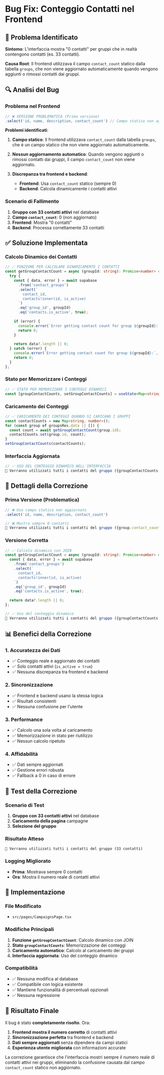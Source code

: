 # Bug Fix: Conteggio Contatti nel Frontend

## 🐛 Problema Identificato

**Sintomo**: L'interfaccia mostra "0 contatti" per gruppi che in realtà contengono contatti (es. 33 contatti).

**Causa Root**: Il frontend utilizzava il campo `contact_count` statico dalla tabella `groups`, che non viene aggiornato automaticamente quando vengono aggiunti o rimossi contatti dai gruppi.

## 🔍 Analisi del Bug

### Problema nel Frontend

```typescript
// ❌ VERSIONE PROBLEMATICA (Prima versione)
.select('id, name, description, contact_count') // Campo statico non aggiornato
```

**Problemi identificati**:

1. **Campo statico**: Il frontend utilizzava `contact_count` dalla tabella `groups`, che è un campo statico che non viene aggiornato automaticamente.

2. **Nessun aggiornamento automatico**: Quando vengono aggiunti o rimossi contatti dai gruppi, il campo `contact_count` non viene aggiornato.

3. **Discrepanza tra frontend e backend**: 
   - **Frontend**: Usa `contact_count` statico (sempre 0)
   - **Backend**: Calcola dinamicamente i contatti attivi

### Scenario di Fallimento

1. **Gruppo con 33 contatti attivi** nel database
2. **Campo `contact_count`**: 0 (non aggiornato)
3. **Frontend**: Mostra "0 contatti"
4. **Backend**: Processa correttamente 33 contatti

## ✅ Soluzione Implementata

### Calcolo Dinamico dei Contatti

```typescript
// ✅ FUNZIONE PER CALCOLARE DINAMICAMENTE I CONTATTI
const getGroupContactCount = async (groupId: string): Promise<number> => {
  try {
    const { data, error } = await supabase
      .from('contact_groups')
      .select(`
        contact_id,
        contacts!inner(id, is_active)
      `)
      .eq('group_id', groupId)
      .eq('contacts.is_active', true);
    
    if (error) {
      console.error(`Error getting contact count for group ${groupId}:`, error);
      return 0;
    }
    
    return data?.length || 0;
  } catch (error) {
    console.error(`Error getting contact count for group ${groupId}:`, error);
    return 0;
  }
};
```

### Stato per Memorizzare i Conteggi

```typescript
// ✅ STATO PER MEMORIZZARE I CONTEGGI DINAMICI
const [groupContactCounts, setGroupContactCounts] = useState<Map<string, number>>(new Map());
```

### Caricamento dei Conteggi

```typescript
// ✅ CARICAMENTO DEI CONTEGGI QUANDO SI CARICANO I GRUPPI
const contactCounts = new Map<string, number>();
for (const group of groupsRes.data || []) {
  const count = await getGroupContactCount(group.id);
  contactCounts.set(group.id, count);
}
setGroupContactCounts(contactCounts);
```

### Interfaccia Aggiornata

```typescript
// ✅ USO DEL CONTEGGIO DINAMICO NELL'INTERFACCIA
📧 Verranno utilizzati tutti i contatti del gruppo ({groupContactCounts.get(group.id) || 0} contatti)
```

## 🔧 Dettagli della Correzione

### Prima Versione (Problematica)

```typescript
// ❌ Usa campo statico non aggiornato
.select('id, name, description, contact_count')

// ❌ Mostra sempre 0 contatti
📧 Verranno utilizzati tutti i contatti del gruppo ({group.contact_count} contatti)
```

### Versione Corretta

```typescript
// ✅ Calcolo dinamico con JOIN
const getGroupContactCount = async (groupId: string): Promise<number> => {
  const { data, error } = await supabase
    .from('contact_groups')
    .select(`
      contact_id,
      contacts!inner(id, is_active)
    `)
    .eq('group_id', groupId)
    .eq('contacts.is_active', true);
  
  return data?.length || 0;
};

// ✅ Uso del conteggio dinamico
📧 Verranno utilizzati tutti i contatti del gruppo ({groupContactCounts.get(group.id) || 0} contatti)
```

## 📊 Benefici della Correzione

### 1. **Accuratezza dei Dati**
- ✅ Conteggio reale e aggiornato dei contatti
- ✅ Solo contatti attivi (`is_active = true`)
- ✅ Nessuna discrepanza tra frontend e backend

### 2. **Sincronizzazione**
- ✅ Frontend e backend usano la stessa logica
- ✅ Risultati consistenti
- ✅ Nessuna confusione per l'utente

### 3. **Performance**
- ✅ Calcolo una sola volta al caricamento
- ✅ Memorizzazione in stato per riutilizzo
- ✅ Nessun calcolo ripetuto

### 4. **Affidabilità**
- ✅ Dati sempre aggiornati
- ✅ Gestione errori robusta
- ✅ Fallback a 0 in caso di errore

## 🧪 Test della Correzione

### Scenario di Test

1. **Gruppo con 33 contatti attivi** nel database
2. **Caricamento della pagina** campagne
3. **Selezione del gruppo**

### Risultato Atteso

```
📧 Verranno utilizzati tutti i contatti del gruppo (33 contatti)
```

### Logging Migliorato

- **Prima**: Mostrava sempre 0 contatti
- **Ora**: Mostra il numero reale di contatti attivi

## 🚀 Implementazione

### File Modificato
- `src/pages/CampaignsPage.tsx`

### Modifiche Principali
1. **Funzione `getGroupContactCount`**: Calcolo dinamico con JOIN
2. **Stato `groupContactCounts`**: Memorizzazione dei conteggi
3. **Caricamento automatico**: Calcolo al caricamento dei gruppi
4. **Interfaccia aggiornata**: Uso del conteggio dinamico

### Compatibilità
- ✅ Nessuna modifica al database
- ✅ Compatibile con logica esistente
- ✅ Mantiene funzionalità di percentuali opzionali
- ✅ Nessuna regressione

## 🎯 Risultato Finale

Il bug è stato **completamente risolto**. Ora:

1. **Frontend mostra il numero corretto** di contatti attivi
2. **Sincronizzazione perfetta** tra frontend e backend
3. **Dati sempre aggiornati** senza dipendere da campi statici
4. **Esperienza utente migliorata** con informazioni accurate

La correzione garantisce che l'interfaccia mostri sempre il numero reale di contatti attivi nei gruppi, eliminando la confusione causata dal campo `contact_count` statico non aggiornato. 